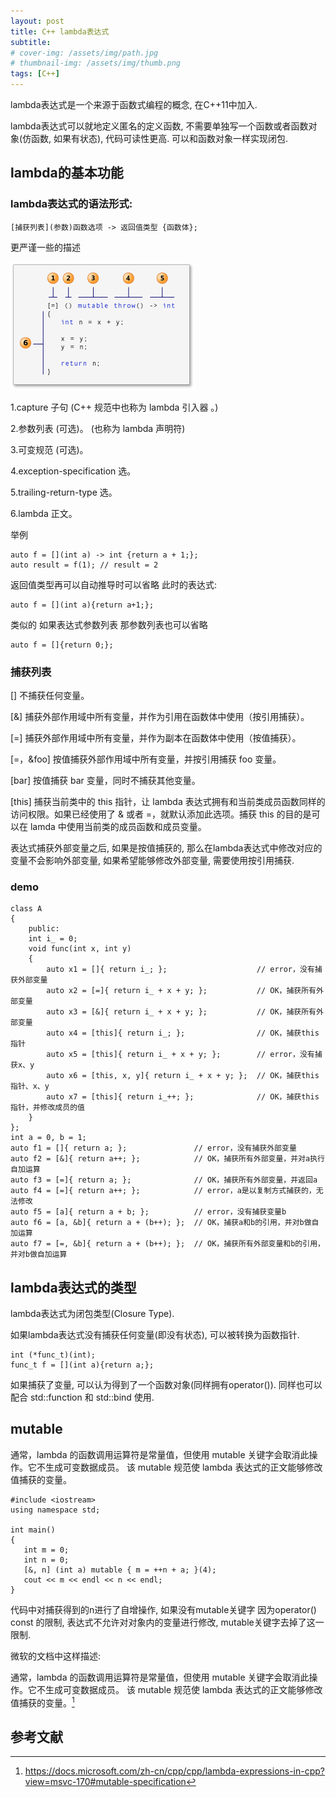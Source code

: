```yaml
---
layout: post
title: C++ lambda表达式
subtitle: 
# cover-img: /assets/img/path.jpg
# thumbnail-img: /assets/img/thumb.png
tags: [C++]
---
```


lambda表达式是一个来源于函数式编程的概念, 在C++11中加入.

lambda表达式可以就地定义匿名的定义函数, 不需要单独写一个函数或者函数对象(仿函数, 如果有状态), 代码可读性更高.
可以和函数对象一样实现闭包.

## lambda的基本功能
### lambda表达式的语法形式:
```
[捕获列表](参数)函数选项 -> 返回值类型 {函数体};
```

更严谨一些的描述

![语法格式](../assets/img/post/lambdaexpsyntax.png)

1.capture 子句 (C++ 规范中也称为 lambda 引入器 。)

2.参数列表 (可选)。 (也称为 lambda 声明符)

3.可变规范 (可选)。

4.exception-specification 选。

5.trailing-return-type 选。

6.lambda 正文。

举例
```
auto f = [](int a) -> int {return a + 1;};
auto result = f(1); // result = 2
```
返回值类型再可以自动推导时可以省略
此时的表达式:
```
auto f = [](int a){return a+1;};
```
类似的 如果表达式参数列表 那参数列表也可以省略
```
auto f = []{return 0;};
```

### 捕获列表
[] 不捕获任何变量。

[&] 捕获外部作用域中所有变量，并作为引用在函数体中使用（按引用捕获）。

[=] 捕获外部作用域中所有变量，并作为副本在函数体中使用（按值捕获）。

[=，&foo] 按值捕获外部作用域中所有变量，并按引用捕获 foo 变量。

[bar] 按值捕获 bar 变量，同时不捕获其他变量。

[this] 捕获当前类中的 this 指针，让 lambda 表达式拥有和当前类成员函数同样的访问权限。如果已经使用了 & 或者 =，就默认添加此选项。捕获 this 的目的是可以在 lamda 中使用当前类的成员函数和成员变量。

表达式捕获外部变量之后, 如果是按值捕获的, 那么在lambda表达式中修改对应的变量不会影响外部变量, 如果希望能够修改外部变量, 需要使用按引用捕获.

### demo
```
class A
{
    public:
    int i_ = 0;
    void func(int x, int y)
    {
        auto x1 = []{ return i_; };                    // error，没有捕获外部变量
        auto x2 = [=]{ return i_ + x + y; };           // OK，捕获所有外部变量
        auto x3 = [&]{ return i_ + x + y; };           // OK，捕获所有外部变量
        auto x4 = [this]{ return i_; };                // OK，捕获this指针
        auto x5 = [this]{ return i_ + x + y; };        // error，没有捕获x、y
        auto x6 = [this, x, y]{ return i_ + x + y; };  // OK，捕获this指针、x、y
        auto x7 = [this]{ return i_++; };              // OK，捕获this指针，并修改成员的值
    }
};
int a = 0, b = 1;
auto f1 = []{ return a; };               // error，没有捕获外部变量
auto f2 = [&]{ return a++; };            // OK，捕获所有外部变量，并对a执行自加运算
auto f3 = [=]{ return a; };              // OK，捕获所有外部变量，并返回a
auto f4 = [=]{ return a++; };            // error，a是以复制方式捕获的，无法修改
auto f5 = [a]{ return a + b; };          // error，没有捕获变量b
auto f6 = [a, &b]{ return a + (b++); };  // OK，捕获a和b的引用，并对b做自加运算
auto f7 = [=, &b]{ return a + (b++); };  // OK，捕获所有外部变量和b的引用，并对b做自加运算
```

## lambda表达式的类型
lambda表达式为闭包类型(Closure Type).

如果lambda表达式没有捕获任何变量(即没有状态), 可以被转换为函数指针.

```
int (*func_t)(int);
func_t f = [](int a){return a;};
```

如果捕获了变量, 可以认为得到了一个函数对象(同样拥有operator()). 同样也可以配合 std::function 和 std::bind 使用.

## mutable
通常，lambda 的函数调用运算符是常量值，但使用 mutable 关键字会取消此操作。它不生成可变数据成员。 该 mutable 规范使 lambda 表达式的正文能够修改值捕获的变量。

```
#include <iostream>
using namespace std;

int main()
{
   int m = 0;
   int n = 0;
   [&, n] (int a) mutable { m = ++n + a; }(4);
   cout << m << endl << n << endl;
}
```

代码中对捕获得到的n进行了自增操作, 如果没有mutable关键字 因为operator() const 的限制, 表达式不允许对对象内的变量进行修改, mutable关键字去掉了这一限制.

微软的文档中这样描述:

通常，lambda 的函数调用运算符是常量值，但使用 mutable 关键字会取消此操作。它不生成可变数据成员。 该 mutable 规范使 lambda 表达式的正文能够修改值捕获的变量。[^1]



## 参考文献
[^1]:https://docs.microsoft.com/zh-cn/cpp/cpp/lambda-expressions-in-cpp?view=msvc-170#mutable-specification





